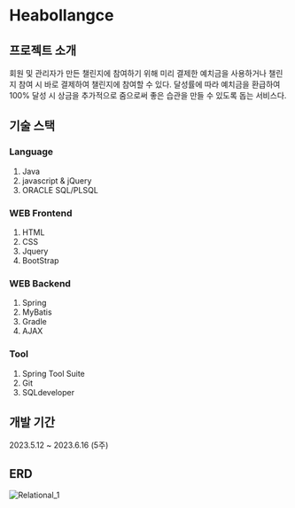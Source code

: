 # Heabollangce

## 프로젝트 소개 

회원 및 관리자가 만든 챌린지에 참여하기 위해 미리 결제한 예치금을 사용하거나 챌린지 참여 시 바로 결제하여 챌린지에 참여할 수 있다.
달성률에 따라 예치금을 환급하여 100% 달성 시 상금을 추가적으로 줌으로써 좋은 습관을 만들 수 있도록 돕는 서비스다.


## 기술 스택

### Language
1. Java
2. javascript & jQuery
3. ORACLE SQL/PLSQL

### WEB Frontend
1. HTML
2. CSS
3. Jquery
4. BootStrap

### WEB Backend
1. Spring
2. MyBatis
3. Gradle
4. AJAX

### Tool
1. Spring Tool Suite
2. Git
3. SQLdeveloper

## 개발 기간
2023.5.12 ~ 2023.6.16 (5주)

## ERD
![Relational_1](https://github.com/jisuyoun/Haebollangce/assets/122525676/fddddc80-325f-4fff-b8c6-9518e632db90)


